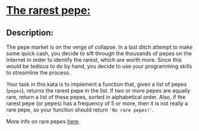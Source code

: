 # [The rarest pepe:](https://www.codewars.com/kata/595d4823c31ba629d90000d2)

## Description:

The pepe market is on the verge of collapse. In a last ditch attempt to make some quick cash, you decide to sift through the thousands of pepes on the Internet in order to identify the rarest, which are worth more. Since this would be tedious to do by hand, you decide to use your programming skills to streamline the process.

Your task in this kata is to implement a function that, given a list of pepes (`pepes`), returns the rarest pepe in the list. If two or more pepes are equally rare, return a list of these pepes, sorted in alphabetical order. Also, if the rarest pepe (or pepes) has a frequency of 5 or more, then it is not really a rare pepe, so your function should return `'No rare pepes!'`.

More info on rare pepes [here](http://knowyourmeme.com/memes/rare-pepe).
